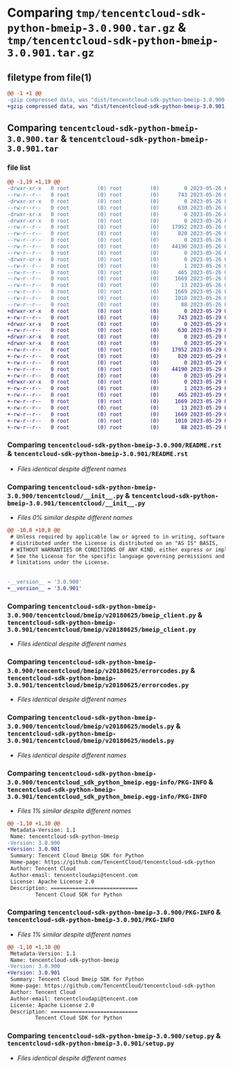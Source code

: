 # Comparing `tmp/tencentcloud-sdk-python-bmeip-3.0.900.tar.gz` & `tmp/tencentcloud-sdk-python-bmeip-3.0.901.tar.gz`

## filetype from file(1)

```diff
@@ -1 +1 @@
-gzip compressed data, was "dist/tencentcloud-sdk-python-bmeip-3.0.900.tar", last modified: Fri May 26 02:11:24 2023, max compression
+gzip compressed data, was "dist/tencentcloud-sdk-python-bmeip-3.0.901.tar", last modified: Mon May 29 02:20:02 2023, max compression
```

## Comparing `tencentcloud-sdk-python-bmeip-3.0.900.tar` & `tencentcloud-sdk-python-bmeip-3.0.901.tar`

### file list

```diff
@@ -1,19 +1,19 @@
-drwxr-xr-x   0 root         (0) root         (0)        0 2023-05-26 02:11:24.000000 tencentcloud-sdk-python-bmeip-3.0.900/
--rw-r--r--   0 root         (0) root         (0)      743 2023-05-26 02:11:24.000000 tencentcloud-sdk-python-bmeip-3.0.900/README.rst
-drwxr-xr-x   0 root         (0) root         (0)        0 2023-05-26 02:11:24.000000 tencentcloud-sdk-python-bmeip-3.0.900/tencentcloud/
--rw-r--r--   0 root         (0) root         (0)      630 2023-05-26 02:11:24.000000 tencentcloud-sdk-python-bmeip-3.0.900/tencentcloud/__init__.py
-drwxr-xr-x   0 root         (0) root         (0)        0 2023-05-26 02:11:24.000000 tencentcloud-sdk-python-bmeip-3.0.900/tencentcloud/bmeip/
-drwxr-xr-x   0 root         (0) root         (0)        0 2023-05-26 02:11:24.000000 tencentcloud-sdk-python-bmeip-3.0.900/tencentcloud/bmeip/v20180625/
--rw-r--r--   0 root         (0) root         (0)    17952 2023-05-26 02:11:24.000000 tencentcloud-sdk-python-bmeip-3.0.900/tencentcloud/bmeip/v20180625/bmeip_client.py
--rw-r--r--   0 root         (0) root         (0)      820 2023-05-26 02:11:24.000000 tencentcloud-sdk-python-bmeip-3.0.900/tencentcloud/bmeip/v20180625/errorcodes.py
--rw-r--r--   0 root         (0) root         (0)        0 2023-05-26 02:11:24.000000 tencentcloud-sdk-python-bmeip-3.0.900/tencentcloud/bmeip/v20180625/__init__.py
--rw-r--r--   0 root         (0) root         (0)    44190 2023-05-26 02:11:24.000000 tencentcloud-sdk-python-bmeip-3.0.900/tencentcloud/bmeip/v20180625/models.py
--rw-r--r--   0 root         (0) root         (0)        0 2023-05-26 02:11:24.000000 tencentcloud-sdk-python-bmeip-3.0.900/tencentcloud/bmeip/__init__.py
-drwxr-xr-x   0 root         (0) root         (0)        0 2023-05-26 02:11:24.000000 tencentcloud-sdk-python-bmeip-3.0.900/tencentcloud_sdk_python_bmeip.egg-info/
--rw-r--r--   0 root         (0) root         (0)        1 2023-05-26 02:11:24.000000 tencentcloud-sdk-python-bmeip-3.0.900/tencentcloud_sdk_python_bmeip.egg-info/dependency_links.txt
--rw-r--r--   0 root         (0) root         (0)      465 2023-05-26 02:11:24.000000 tencentcloud-sdk-python-bmeip-3.0.900/tencentcloud_sdk_python_bmeip.egg-info/SOURCES.txt
--rw-r--r--   0 root         (0) root         (0)     1669 2023-05-26 02:11:24.000000 tencentcloud-sdk-python-bmeip-3.0.900/tencentcloud_sdk_python_bmeip.egg-info/PKG-INFO
--rw-r--r--   0 root         (0) root         (0)       13 2023-05-26 02:11:24.000000 tencentcloud-sdk-python-bmeip-3.0.900/tencentcloud_sdk_python_bmeip.egg-info/top_level.txt
--rw-r--r--   0 root         (0) root         (0)     1669 2023-05-26 02:11:24.000000 tencentcloud-sdk-python-bmeip-3.0.900/PKG-INFO
--rw-r--r--   0 root         (0) root         (0)     1010 2023-05-26 02:11:24.000000 tencentcloud-sdk-python-bmeip-3.0.900/setup.py
--rw-r--r--   0 root         (0) root         (0)       88 2023-05-26 02:11:24.000000 tencentcloud-sdk-python-bmeip-3.0.900/setup.cfg
+drwxr-xr-x   0 root         (0) root         (0)        0 2023-05-29 02:20:02.000000 tencentcloud-sdk-python-bmeip-3.0.901/
+-rw-r--r--   0 root         (0) root         (0)      743 2023-05-29 02:20:02.000000 tencentcloud-sdk-python-bmeip-3.0.901/README.rst
+drwxr-xr-x   0 root         (0) root         (0)        0 2023-05-29 02:20:02.000000 tencentcloud-sdk-python-bmeip-3.0.901/tencentcloud/
+-rw-r--r--   0 root         (0) root         (0)      630 2023-05-29 02:20:02.000000 tencentcloud-sdk-python-bmeip-3.0.901/tencentcloud/__init__.py
+drwxr-xr-x   0 root         (0) root         (0)        0 2023-05-29 02:20:02.000000 tencentcloud-sdk-python-bmeip-3.0.901/tencentcloud/bmeip/
+drwxr-xr-x   0 root         (0) root         (0)        0 2023-05-29 02:20:02.000000 tencentcloud-sdk-python-bmeip-3.0.901/tencentcloud/bmeip/v20180625/
+-rw-r--r--   0 root         (0) root         (0)    17952 2023-05-29 02:20:02.000000 tencentcloud-sdk-python-bmeip-3.0.901/tencentcloud/bmeip/v20180625/bmeip_client.py
+-rw-r--r--   0 root         (0) root         (0)      820 2023-05-29 02:20:02.000000 tencentcloud-sdk-python-bmeip-3.0.901/tencentcloud/bmeip/v20180625/errorcodes.py
+-rw-r--r--   0 root         (0) root         (0)        0 2023-05-29 02:20:02.000000 tencentcloud-sdk-python-bmeip-3.0.901/tencentcloud/bmeip/v20180625/__init__.py
+-rw-r--r--   0 root         (0) root         (0)    44190 2023-05-29 02:20:02.000000 tencentcloud-sdk-python-bmeip-3.0.901/tencentcloud/bmeip/v20180625/models.py
+-rw-r--r--   0 root         (0) root         (0)        0 2023-05-29 02:20:02.000000 tencentcloud-sdk-python-bmeip-3.0.901/tencentcloud/bmeip/__init__.py
+drwxr-xr-x   0 root         (0) root         (0)        0 2023-05-29 02:20:02.000000 tencentcloud-sdk-python-bmeip-3.0.901/tencentcloud_sdk_python_bmeip.egg-info/
+-rw-r--r--   0 root         (0) root         (0)        1 2023-05-29 02:20:02.000000 tencentcloud-sdk-python-bmeip-3.0.901/tencentcloud_sdk_python_bmeip.egg-info/dependency_links.txt
+-rw-r--r--   0 root         (0) root         (0)      465 2023-05-29 02:20:02.000000 tencentcloud-sdk-python-bmeip-3.0.901/tencentcloud_sdk_python_bmeip.egg-info/SOURCES.txt
+-rw-r--r--   0 root         (0) root         (0)     1669 2023-05-29 02:20:02.000000 tencentcloud-sdk-python-bmeip-3.0.901/tencentcloud_sdk_python_bmeip.egg-info/PKG-INFO
+-rw-r--r--   0 root         (0) root         (0)       13 2023-05-29 02:20:02.000000 tencentcloud-sdk-python-bmeip-3.0.901/tencentcloud_sdk_python_bmeip.egg-info/top_level.txt
+-rw-r--r--   0 root         (0) root         (0)     1669 2023-05-29 02:20:02.000000 tencentcloud-sdk-python-bmeip-3.0.901/PKG-INFO
+-rw-r--r--   0 root         (0) root         (0)     1010 2023-05-29 02:20:02.000000 tencentcloud-sdk-python-bmeip-3.0.901/setup.py
+-rw-r--r--   0 root         (0) root         (0)       88 2023-05-29 02:20:02.000000 tencentcloud-sdk-python-bmeip-3.0.901/setup.cfg
```

### Comparing `tencentcloud-sdk-python-bmeip-3.0.900/README.rst` & `tencentcloud-sdk-python-bmeip-3.0.901/README.rst`

 * *Files identical despite different names*

### Comparing `tencentcloud-sdk-python-bmeip-3.0.900/tencentcloud/__init__.py` & `tencentcloud-sdk-python-bmeip-3.0.901/tencentcloud/__init__.py`

 * *Files 0% similar despite different names*

```diff
@@ -10,8 +10,8 @@
 # Unless required by applicable law or agreed to in writing, software
 # distributed under the License is distributed on an "AS IS" BASIS,
 # WITHOUT WARRANTIES OR CONDITIONS OF ANY KIND, either express or implied.
 # See the License for the specific language governing permissions and
 # limitations under the License.
 
 
-__version__ = '3.0.900'
+__version__ = '3.0.901'
```

### Comparing `tencentcloud-sdk-python-bmeip-3.0.900/tencentcloud/bmeip/v20180625/bmeip_client.py` & `tencentcloud-sdk-python-bmeip-3.0.901/tencentcloud/bmeip/v20180625/bmeip_client.py`

 * *Files identical despite different names*

### Comparing `tencentcloud-sdk-python-bmeip-3.0.900/tencentcloud/bmeip/v20180625/errorcodes.py` & `tencentcloud-sdk-python-bmeip-3.0.901/tencentcloud/bmeip/v20180625/errorcodes.py`

 * *Files identical despite different names*

### Comparing `tencentcloud-sdk-python-bmeip-3.0.900/tencentcloud/bmeip/v20180625/models.py` & `tencentcloud-sdk-python-bmeip-3.0.901/tencentcloud/bmeip/v20180625/models.py`

 * *Files identical despite different names*

### Comparing `tencentcloud-sdk-python-bmeip-3.0.900/tencentcloud_sdk_python_bmeip.egg-info/PKG-INFO` & `tencentcloud-sdk-python-bmeip-3.0.901/tencentcloud_sdk_python_bmeip.egg-info/PKG-INFO`

 * *Files 1% similar despite different names*

```diff
@@ -1,10 +1,10 @@
 Metadata-Version: 1.1
 Name: tencentcloud-sdk-python-bmeip
-Version: 3.0.900
+Version: 3.0.901
 Summary: Tencent Cloud Bmeip SDK for Python
 Home-page: https://github.com/TencentCloud/tencentcloud-sdk-python
 Author: Tencent Cloud
 Author-email: tencentcloudapi@tencent.com
 License: Apache License 2.0
 Description: ============================
         Tencent Cloud SDK for Python
```

### Comparing `tencentcloud-sdk-python-bmeip-3.0.900/PKG-INFO` & `tencentcloud-sdk-python-bmeip-3.0.901/PKG-INFO`

 * *Files 1% similar despite different names*

```diff
@@ -1,10 +1,10 @@
 Metadata-Version: 1.1
 Name: tencentcloud-sdk-python-bmeip
-Version: 3.0.900
+Version: 3.0.901
 Summary: Tencent Cloud Bmeip SDK for Python
 Home-page: https://github.com/TencentCloud/tencentcloud-sdk-python
 Author: Tencent Cloud
 Author-email: tencentcloudapi@tencent.com
 License: Apache License 2.0
 Description: ============================
         Tencent Cloud SDK for Python
```

### Comparing `tencentcloud-sdk-python-bmeip-3.0.900/setup.py` & `tencentcloud-sdk-python-bmeip-3.0.901/setup.py`

 * *Files identical despite different names*

